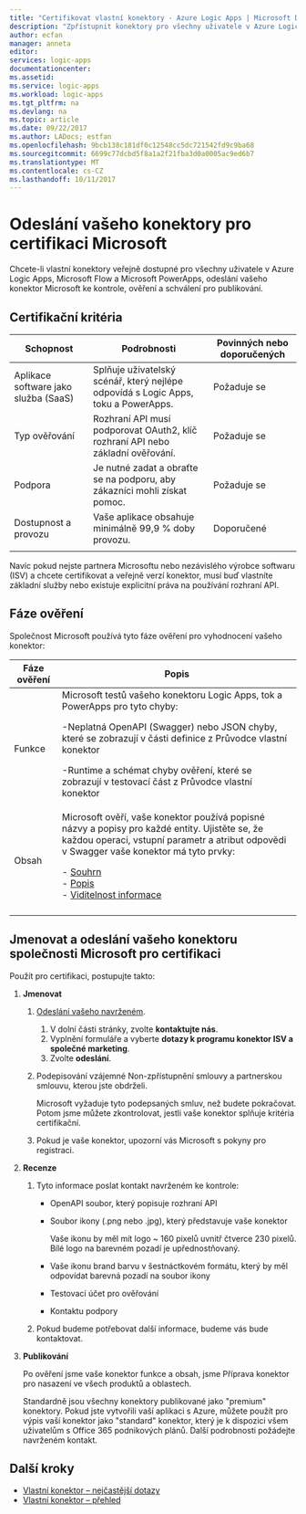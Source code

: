 ```yaml
---
title: "Certifikovat vlastní konektory - Azure Logic Apps | Microsoft Docs"
description: "Zpřístupnit konektory pro všechny uživatele v Azure Logic Apps, Microsoft Flow a Microsoft PowerApps"
author: ecfan
manager: anneta
editor: 
services: logic-apps
documentationcenter: 
ms.assetid: 
ms.service: logic-apps
ms.workload: logic-apps
ms.tgt_pltfrm: na
ms.devlang: na
ms.topic: article
ms.date: 09/22/2017
ms.author: LADocs; estfan
ms.openlocfilehash: 9bcb138c181df0c12548cc5dc721542fd9c9ba68
ms.sourcegitcommit: 6699c77dcbd5f8a1a2f21fba3d0a0005ac9ed6b7
ms.translationtype: MT
ms.contentlocale: cs-CZ
ms.lasthandoff: 10/11/2017
---
```

# <a name="submit-your-connectors-for-microsoft-certification"></a>Odeslání vašeho konektory pro certifikaci Microsoft

Chcete-li vlastní konektory veřejně dostupné pro všechny uživatele v Azure Logic Apps, Microsoft Flow a Microsoft PowerApps, odeslání vašeho konektor Microsoft ke kontrole, ověření a schválení pro publikování. 

## <a name="certification-criteria"></a>Certifikační kritéria

| Schopnost | Podrobnosti | Povinných nebo doporučených |
|------------|---------|-------------------------|
| Aplikace software jako služba (SaaS) | Splňuje uživatelský scénář, který nejlépe odpovídá s Logic Apps, toku a PowerApps. | Požaduje se |
| Typ ověřování | Rozhraní API musí podporovat OAuth2, klíč rozhraní API nebo základní ověřování. | Požaduje se | 
| Podpora | Je nutné zadat a obraťte se na podporu, aby zákazníci mohli získat pomoc. | Požaduje se | 
| Dostupnost a provozu | Vaše aplikace obsahuje minimálně 99,9 % doby provozu. | Doporučené | 
|||| 

Navíc pokud nejste partnera Microsoftu nebo nezávislého výrobce softwaru (ISV) a chcete certifikovat a veřejně verzí konektor, musí buď vlastníte základní služby nebo existuje explicitní práva na používání rozhraní API.

## <a name="validation-phases"></a>Fáze ověření

Společnost Microsoft používá tyto fáze ověření pro vyhodnocení vašeho konektor:

| Fáze ověření | Popis | 
| ----- | ----------- |
| Funkce | Microsoft testů vašeho konektoru Logic Apps, tok a PowerApps pro tyto chyby: <p>-Neplatná OpenAPI (Swagger) nebo JSON chyby, které se zobrazují v části definice z Průvodce vlastní konektor <p>-Runtime a schémat chyby ověření, které se zobrazují v testovací část z Průvodce vlastní konektor | 
| Obsah | Microsoft ověří, vaše konektor používá popisné názvy a popisy pro každé entity. Ujistěte se, že každou operaci, vstupní parametr a atribut odpovědi v Swagger vaše konektor má tyto prvky: <p>- [Souhrn](../logic-apps/custom-connector-openapi-extensions.md#summary) <br>- [Popis](../logic-apps/custom-connector-openapi-extensions.md#description) </br>- [Viditelnost informace](../logic-apps/custom-connector-openapi-extensions.md#visibility) | 
||| 

## <a name="nominate-and-submit-your-connector-to-microsoft-for-certification"></a>Jmenovat a odeslání vašeho konektoru společnosti Microsoft pro certifikaci

Použít pro certifikaci, postupujte takto:

1. **Jmenovat**

   1. [Odeslání vašeho navrženém](https://go.microsoft.com/fwlink/?linkid=848754).

      1. V dolní části stránky, zvolte **kontaktujte nás**.
      2. Vyplnění formuláře a vyberte **dotazy k programu konektor ISV a společné marketing**.
      3. Zvolte **odeslání**.

   2. Podepisování vzájemné Non-zpřístupnění smlouvy a partnerskou smlouvu, kterou jste obdrželi. 

      Microsoft vyžaduje tyto podepsaných smluv, než budete pokračovat. 
      Potom jsme můžete zkontrolovat, jestli vaše konektor splňuje kritéria certifikační. 
   
   3. Pokud je vaše konektor, upozorní vás Microsoft s pokyny pro registraci.
    
2. **Recenze**

   1. Tyto informace poslat kontakt navrženém ke kontrole:

      * OpenAPI soubor, který popisuje rozhraní API
      * Soubor ikony (.png nebo .jpg), který představuje vaše konektor 
      
        Vaše ikonu by měl mít logo ~ 160 pixelů uvnitř čtverce 230 pixelů. 
        Bílé logo na barevném pozadí je upřednostňovaný.
      
      * Vaše ikonu brand barvu v šestnáctkovém formátu, který by měl odpovídat barevná pozadí na soubor ikony

      * Testovací účet pro ověřování
      * Kontaktu podpory

   2. Pokud budeme potřebovat další informace, budeme vás bude kontaktovat.

3. **Publikování**

    Po ověření jsme vaše konektor funkce a obsah, jsme Příprava konektor pro nasazení ve všech produktů a oblastech.
    
    Standardně jsou všechny konektory publikované jako "premium" konektory. 
    Pokud jste vytvořili vaší aplikaci s Azure, můžete použít pro výpis vaší konektor jako "standard" konektor, který je k dispozici všem uživatelům s Office 365 podnikových plánů. 
    Další podrobnosti požádejte navrženém kontakt.

## <a name="next-steps"></a>Další kroky

* [Vlastní konektor – nejčastější dotazy](../logic-apps/custom-connector-faq.md)
* [Vlastní konektor – přehled](../logic-apps/custom-connector-overview.md)